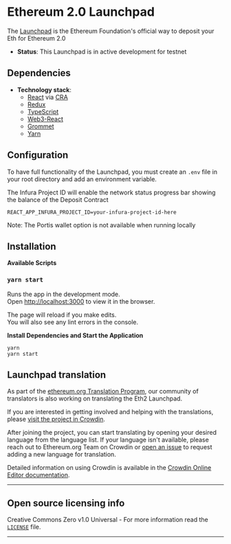# Ethereum 2.0 Launchpad

The [Launchpad](https://launchpad.ethereum.org/) is the Ethereum Foundation's official way to deposit your Eth for Ethereum 2.0

  - **Status**:  This Launchpad is in active development for testnet

## Dependencies

  - **Technology stack**: 
    - [React](https://reactjs.org/) via [CRA](https://reactjs.org/docs/create-a-new-react-app.html)
    - [Redux](https://redux.js.org/)
    - [TypeScript](https://www.typescriptlang.org/)
    - [Web3-React](https://github.com/NoahZinsmeister/web3-react)
    - [Grommet](https://v2.grommet.io/)
    - [Yarn](https://yarnpkg.com/)


## Configuration

To have full functionality of the Launchpad, you must create an `.env` file in your root directory and add an environment variable.


The Infura Project ID will enable the network status progress bar showing the balance of the Deposit Contract

```
REACT_APP_INFURA_PROJECT_ID=your-infura-project-id-here
```

Note: The Portis wallet option is not available when running locally

## Installation

**Available Scripts**
### `yarn start`

Runs the app in the development mode.<br />
Open [http://localhost:3000](http://localhost:3000) to view it in the browser.

The page will reload if you make edits.<br />
You will also see any lint errors in the console.

**Install Dependencies and Start the Application**
```
yarn
yarn start
```

## Launchpad translation

As part of the [ethereum.org Translation Program](https://ethereum.org/en/contributing/translation-program), our community of translators is also working on translating the Eth2 Launchpad.

If you are interested in getting involved and helping with the translations, please [visit the project in Crowdin](https://crowdin.com/project/launchpad-translation). 

After joining the project, you can start translating by opening your desired language from the language list. If your language isn't available, please reach out to Ethereum.org Team on Crowdin or [open an issue](https://github.com/ethereum/staking-launchpad/issues/new) to request adding a new language for translation.

Detailed information on using Crowdin is available in the [Crowdin Online Editor documentation](https://support.crowdin.com/online-editor/).

----
## Open source licensing info
Creative Commons Zero v1.0 Universal - For more information read the [`LICENSE`](./LICENSE) file.

----

